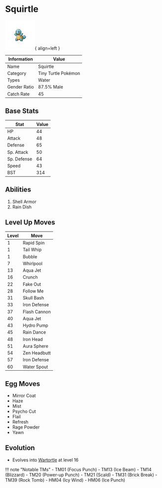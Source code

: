 # Squirtle

![Squirtle](../images/pokemon/7.png){ align=left }

| Information | Value |
|------------|--------|
| Name | Squirtle |
| Category | Tiny Turtle Pokémon |
| Types | Water |
| Gender Ratio | 87.5% Male |
| Catch Rate | 45 |

## Base Stats

| Stat | Value |
|------|-------|
| HP | 44 |
| Attack | 48 |
| Defense | 65 |
| Sp. Attack | 50 |
| Sp. Defense | 64 |
| Speed | 43 |
| BST | 314 |

## Abilities
1. Shell Armor
2. Rain Dish

## Level Up Moves
| Level | Move |
|-------|------|
| 1 | Rapid Spin |
| 1 | Tail Whip |
| 1 | Bubble |
| 7 | Whirlpool |
| 13 | Aqua Jet |
| 16 | Crunch |
| 22 | Fake Out |
| 28 | Follow Me |
| 31 | Skull Bash |
| 33 | Iron Defense |
| 37 | Flash Cannon |
| 40 | Aqua Jet |
| 43 | Hydro Pump |
| 45 | Rain Dance |
| 48 | Iron Head |
| 51 | Aura Sphere |
| 54 | Zen Headbutt |
| 57 | Iron Defense |
| 60 | Water Spout |

## Egg Moves
- Mirror Coat
- Haze
- Mist
- Psycho Cut
- Flail
- Refresh
- Rage Powder
- Yawn

## Evolution
- Evolves into [Wartortle](008-wartortle.md) at level 16

!!! note "Notable TMs"
    - TM01 (Focus Punch)
    - TM13 (Ice Beam)
    - TM14 (Blizzard)
    - TM20 (Power-up Punch)
    - TM21 (Scald)
    - TM31 (Brick Break)
    - TM39 (Rock Tomb)
    - HM04 (Icy Wind)
    - HM06 (Ice Punch)
